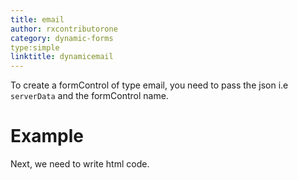 ```yaml
---
title: email
author: rxcontributorone
category: dynamic-forms
type:simple
linktitle: dynamicemail
---
```


To create a formControl of type email, you need to pass the json i.e `serverData` and the formControl name.

# Example

<div component="app-code" key="email-complete-component"></div> 
Next, we need to write html code.
<div component="app-code" key="email-complete-html"></div> 
<div component="app-example-runner" ref-component="app-email-complete"></div>